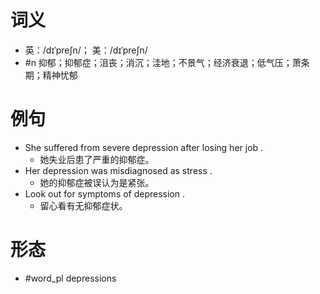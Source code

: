 # 词义
- 英：/dɪˈpreʃn/； 美：/dɪˈpreʃn/
- #n 抑郁；抑郁症；沮丧；消沉；洼地；不景气；经济衰退；低气压；萧条期；精神忧郁
# 例句
- She suffered from severe depression after losing her job .
	- 她失业后患了严重的抑郁症。
- Her depression was misdiagnosed as stress .
	- 她的抑郁症被误认为是紧张。
- Look out for symptoms of depression .
	- 留心看有无抑郁症状。
# 形态
- #word_pl depressions
